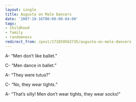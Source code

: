 ```yaml
---
layout: single
title: Augusta on Male Dancers
date: '2007-10-16T00:00:00-04:00'
tags:
- childhood
- family
- randomness
redirect_from: /post/171859562735/augusta-on-male-dancers
---
```

<p>A- &ldquo;Men don&rsquo;t like ballet.&rdquo;</p>

<p>C- &ldquo;Men dance in ballet.&rdquo;</p>

<p>A- &ldquo;They were tutus?&rdquo;</p>

<p>C- &ldquo;No, they wear tights.&rdquo;</p>

<p>A- &ldquo;That&rsquo;s silly! Men don&rsquo;t wear tights, they wear socks!&rdquo;</p>
